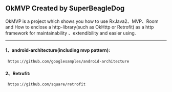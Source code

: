 ## OkMVP Created by SuperBeagleDog
 
OkMVP is a project which shows you how to use RxJava2、MVP、Room and How to enclose a http-library(such as OkHttp or Retrofit) as a http framework for maintainability 、extendibility and easier using.

---

#### 1、android-architecture(including mvp pattern):
``` https://github.com/googlesamples/android-architecture```
#### 2、Retrofit:
``` https://github.com/square/retrofit``` 
